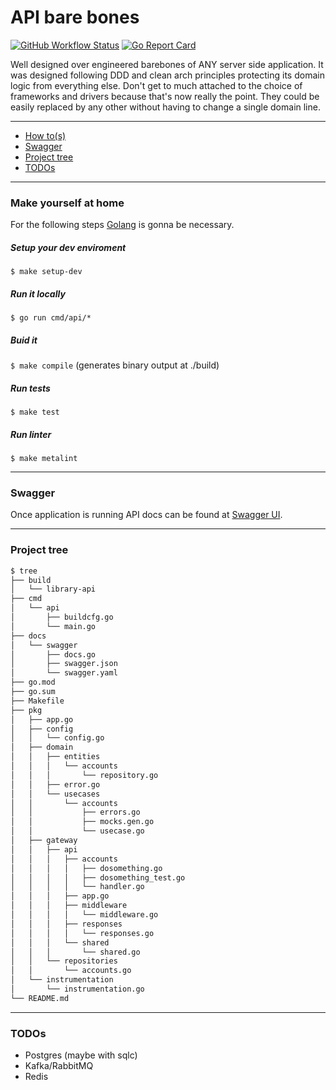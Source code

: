 # API bare bones

[![GitHub Workflow Status](https://img.shields.io/github/workflow/status/fernandodr19/api-barebones/Main?style=flat-square)](https://github.com/fernandodr19/api-barebones/actions?query=workflow%3AMain)
[![Go Report Card](https://goreportcard.com/badge/github.com/fernandodr19/api-barebones)](https://goreportcard.com/report/github.com/fernandodr19/api-barebones)

Well designed over engineered barebones of ANY server side application. It was designed following DDD and clean arch principles protecting its domain logic from everything else. Don't get to much attached to the choice of frameworks and drivers because that's now really the point. They could be easily replaced by any other without having to change a single domain line.

----------------------------------

- [How to(s)](#make-yourself-at-home)
- [Swagger](#swagger) 
- [Project tree](#project-tree) 
- [TODOs](#todos)

----------------------------------

### Make yourself at home
For the following steps [Golang](https://golang.org/doc/install) is gonna be necessary.

##### Setup your dev enviroment
``$ make setup-dev``

##### Run it locally
``$ go run cmd/api/*``

##### Buid it
``$ make compile`` (generates binary output at ./build)

##### Run tests
``$ make test``

##### Run linter
``$ make metalint``

----------------------------------

### Swagger
Once application is running API docs can be found at [Swagger UI](http://localhost:3000/docs/v1/library/swagger/index.html).

----------------------------------

### Project tree
```bash
$ tree
├── build
│   └── library-api
├── cmd
│   └── api
│       ├── buildcfg.go
│       └── main.go
├── docs
│   └── swagger
│       ├── docs.go
│       ├── swagger.json
│       └── swagger.yaml
├── go.mod
├── go.sum
├── Makefile
├── pkg
│   ├── app.go
│   ├── config
│   │   └── config.go
│   ├── domain
│   │   ├── entities
│   │   │   └── accounts
│   │   │       └── repository.go
│   │   ├── error.go
│   │   └── usecases
│   │       └── accounts
│   │           ├── errors.go
│   │           ├── mocks.gen.go
│   │           └── usecase.go
│   ├── gateway
│   │   ├── api
│   │   │   ├── accounts
│   │   │   │   ├── dosomething.go
│   │   │   │   ├── dosomething_test.go
│   │   │   │   └── handler.go
│   │   │   ├── app.go
│   │   │   ├── middleware
│   │   │   │   └── middleware.go
│   │   │   ├── responses
│   │   │   │   └── responses.go
│   │   │   └── shared
│   │   │       └── shared.go
│   │   └── repositories
│   │       └── accounts.go
│   └── instrumentation
│       └── instrumentation.go
└── README.md
```

----------------------------------

### TODOs
- Postgres (maybe with sqlc)
- Kafka/RabbitMQ
- Redis